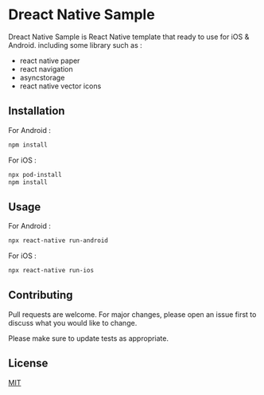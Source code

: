 # Dreact Native Sample

Dreact Native Sample is React Native template that ready to use for iOS & Android.
including some library such as :
- react native paper
- react navigation
- asyncstorage
- react native vector icons

## Installation
For Android :

```bash
npm install
```
For iOS :

```bash
npx pod-install
npm install
```

## Usage
For Android :
```bash
npx react-native run-android
```
For iOS :
```bash
npx react-native run-ios
```

## Contributing
Pull requests are welcome. For major changes, please open an issue first to discuss what you would like to change.

Please make sure to update tests as appropriate.

## License
[MIT](https://choosealicense.com/licenses/mit/)
